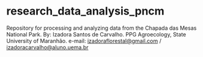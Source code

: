 # research_data_analysis_pncm
Repository for processing and analyzing data from the Chapada das Mesas National Park. 
By: Izadora Santos de Carvalho. 
PPG Agroecology, State University of Maranhão.
e-mail: izadoraflorestal@gmail.com / izadoracarvalho@aluno.uema.br